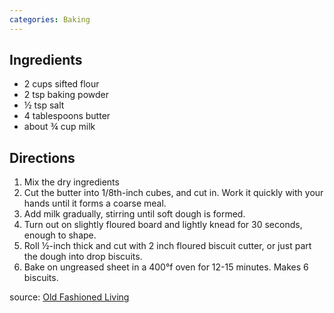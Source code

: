 ```yaml
---
categories: Baking
---
```


## Ingredients

- 2 cups sifted flour
- 2 tsp baking powder
- &frac12; tsp salt
- 4 tablespoons butter
- about &frac34; cup milk

## Directions

1. Mix the dry ingredients
2. Cut the butter into 1/8th-inch cubes, and cut in.  Work it quickly with your hands until it forms a coarse meal.
3. Add milk gradually, stirring until soft dough is formed.
4. Turn out on slightly floured board and lightly knead for 30 seconds, enough to shape.
5. Roll &frac12;-inch thick and cut with 2 inch floured biscuit cutter, or just part the dough into drop biscuits.
6. Bake on ungreased sheet in a 400&deg;f oven for 12-15 minutes. Makes 6 biscuits.

source: [Old Fashioned Living](http://oldfashionedliving.com/biscuits.html">http://oldfashionedliving.com/biscuits.html)

	



